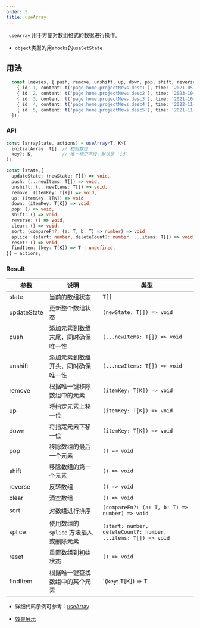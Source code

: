 ```yaml
---
order: 5
title: useArray
---
```


` useArray` 用于方便对数组格式的数据进行操作。

- `object`类型的用`ahooks`的`useSetState`

## 用法

```ts
  const [newses, { push, remove, unshift, up, down, pop, shift, reverse, sort }] = useArray([
    { id: 1, content: t('page.home.projectNews.desc1'), time: '2021-05-28 22:22:22' },
    { id: 2, content: t('page.home.projectNews.desc2'), time: '2023-10-27 10:24:54' },
    { id: 3, content: t('page.home.projectNews.desc3'), time: '2021-10-31 22:43:12' },
    { id: 4, content: t('page.home.projectNews.desc4'), time: '2022-11-03 20:33:31' },
    { id: 5, content: t('page.home.projectNews.desc5'), time: '2021-11-07 22:45:32' }
  ]);
```
### API

```ts
const [arrayState, actions] = useArray<T, K>(
  initialArray: T[], // 初始数组
  key?: K,           // 唯一标识字段，默认是 'id'
);

const [state,{
  updateState: (newState: T[]) => void,
  push: (...newItems: T[]) => void,
  unshift: (...newItems: T[]) => void,
  remove: (itemKey: T[K]) => void,
  up: (itemKey: T[K]) => void,
  down: (itemKey: T[K]) => void,
  pop: () => void,
  shift: () => void,
  reverse: () => void,
  clear: () => void,
  sort: (compareFn?: (a: T, b: T) => number) => void,
  splice: (start: number, deleteCount?: number, ...items: T[]) => void,
  reset: () => void,
  findItem: (key: T[K]) => T | undefined,
}] = actions;
```

### Result

| 参数          | 说明                                                                         | 类型                                              |
| ------------- | ---------------------------------------------------------------------------- | ------------------------------------------------- |
| state    | 当前的数组状态                                                              | `T[]`                                            |
| updateState   | 更新整个数组状态                                                            | `(newState: T[]) => void`                        |
| push          | 添加元素到数组末尾，同时确保唯一性                                          | `(...newItems: T[]) => void`                     |
| unshift       | 添加元素到数组开头，同时确保唯一性                                          | `(...newItems: T[]) => void`                     |
| remove        | 根据唯一键移除数组中的元素                                                  | `(itemKey: T[K]) => void`                        |
| up            | 将指定元素上移一位                                                          | `(itemKey: T[K]) => void`                        |
| down          | 将指定元素下移一位                                                          | `(itemKey: T[K]) => void`                        |
| pop           | 移除数组的最后一个元素                                                      | `() => void`                                     |
| shift         | 移除数组的第一个元素                                                        | `() => void`                                     |
| reverse       | 反转数组                                                                    | `() => void`                                     |
| clear         | 清空数组                                                                    | `() => void`                                     |
| sort          | 对数组进行排序                                                              | `(compareFn?: (a: T, b: T) => number) => void`   |
| splice        | 使用数组的 `splice` 方法插入或删除元素                                      | `(start: number, deleteCount?: number, ...items: T[]) => void` |
| reset         | 重置数组到初始状态                                                          | `() => void`                                     |
| findItem      | 根据唯一键查找数组中的某个元素                                              | `(key: T[K]) => T | undefined`                  |



- 详细代码示例可参考：[useArray](https://github.com/mufeng889/react-soybean-admin/blob/master/src/pages/home/modules/ProjectNews.tsx)

- [效果展示](https://react-soybean.ohh-889.com/home)
